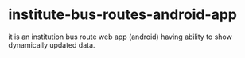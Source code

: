 # institute-bus-routes-android-app
it is an institution bus route web app (android) having ability to show dynamically updated data.  
